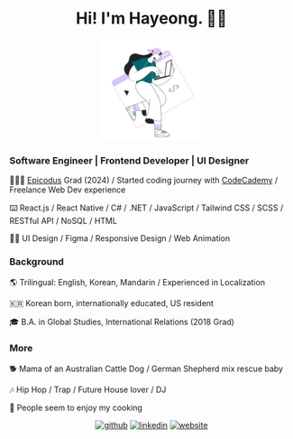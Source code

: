 <h1 align="center">Hi! I'm Hayeong. 🫶🏻 </h1> 

<p align="center">
  <a href="https://icons8.com/illustrations/author/7WmtYU90j36d"><img width="180" height="180" src="https://github.com/hypyeon/hypyeon/blob/main/sammy-line-young-woman-coding-on-laptop.gif"></a>
</p>
<h3>Software Engineer | Frontend Developer | UI Designer </h3>
<div>
  <p>
    👩🏻‍🏫 <a href="https://www.linkedin.com/school/epicodus/posts/?feedView=all">Epicodus</a> Grad (2024) / Started coding journey with <a href="https://www.codecademy.com/profiles/hayongcodes">CodeCademy</a> / Freelance Web Dev experience
  </p>
  <p>
    ⌨️ React.js / React Native / C# / .NET / JavaScript / Tailwind CSS / SCSS / RESTful API / NoSQL / HTML
  </p>
  <p>
    ✍🏻 UI Design / Figma / Responsive Design / Web Animation
  </p>
</div>
<h3>Background</h3>
<div>
  <p>
    🌎 Trilingual: English, Korean, Mandarin / Experienced in Localization
  </p>
  <p>
    🇰🇷 Korean born, internationally educated, US resident
  </p>
  <p>
    🎓 B.A. in Global Studies, International Relations (2018 Grad)
  </p>
</div>
<h3>More</h3>
<div>
  <p>
    🐕 Mama of an Australian Cattle Dog / German Shepherd mix rescue baby
  </p>
  <p>
    🎶 Hip Hop / Trap / Future House lover / DJ
  </p>
  <p>
    🍲 People seem to enjoy my cooking 
  </p>
</div>
<p align="center">
  <a href="https://github.com/hypyeon"><img src='https://cdn.jsdelivr.net/npm/simple-icons@3.0.1/icons/github.svg' alt='github' height='30'></a>  
  <a href="https://www.linkedin.com/in/hayeongp828663811/"><img src='https://cdn.jsdelivr.net/npm/simple-icons@3.0.1/icons/linkedin.svg' alt='linkedin' height='30'></a>  
  <a href="https://hypyeon.github.io/WebDevWebsite/"><img src='https://cdn.jsdelivr.net/npm/simple-icons@3.0.1/icons/icloud.svg' alt='website' height='30'></a>  
</p>

